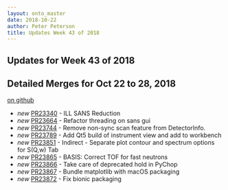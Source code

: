 ```yaml
---
layout: onto_master
date: 2018-10-22
author: Peter Peterson
title: Updates Week 43 of 2018
---
```

Updates for Week 43 of 2018
---------------------------

Detailed Merges for Oct 22 to 28, 2018
--------------------------------------
[on github](https://github.com/mantidproject/mantid/pulls?q=is%3Apr+merged%3A2018-10-23..2018-10-28)

* *new* [PR23340](https://github.com/mantidproject/mantid/pull/23340) - ILL SANS Reduction
* *new* [PR23664](https://github.com/mantidproject/mantid/pull/23664) - Refactor threading on sans gui
* *new* [PR23744](https://github.com/mantidproject/mantid/pull/23744) - Remove non-sync scan feature from DetectorInfo.
* *new* [PR23789](https://github.com/mantidproject/mantid/pull/23789) - Add Qt5 build of instrument view and add to workbench
* *new* [PR23851](https://github.com/mantidproject/mantid/pull/23851) - Indirect  - Separate plot contour and spectrum options for S(Q,w) Tab
* *new* [PR23865](https://github.com/mantidproject/mantid/pull/23865) - BASIS: Correct TOF for fast neutrons
* *new* [PR23866](https://github.com/mantidproject/mantid/pull/23866) - Take care of deprecated hold in PyChop
* *new* [PR23867](https://github.com/mantidproject/mantid/pull/23867) - Bundle matplotlib with macOS packaging
* *new* [PR23872](https://github.com/mantidproject/mantid/pull/23872) - Fix bionic packaging
